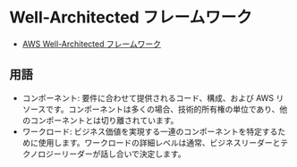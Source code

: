 # Well-Architected フレームワーク

- [AWS Well-Architected フレームワーク](https://docs.aws.amazon.com/ja_jp/wellarchitected/latest/framework/welcome.html)

## 用語

- コンポーネント: 要件に合わせて提供されるコード、構成、および AWS リソースです。コンポーネントは多くの場合、技術的所有権の単位であり、他のコンポーネントとは切り離されています。
- ワークロード: ビジネス価値を実現する一連のコンポーネントを特定するために使用します。ワークロードの詳細レベルは通常、ビジネスリーダーとテクノロジーリーダーが話し合いで決定します。
